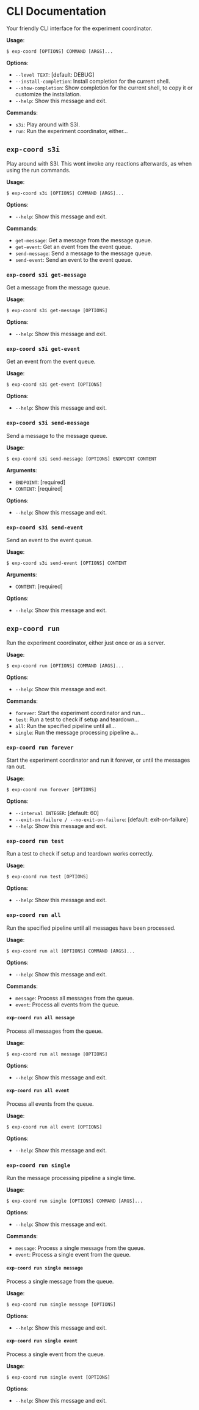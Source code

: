 # CLI Documentation

Your friendly CLI interface for the experiment coordinator.

**Usage**:

```console
$ exp-coord [OPTIONS] COMMAND [ARGS]...
```

**Options**:

* `--level TEXT`: [default: DEBUG]
* `--install-completion`: Install completion for the current shell.
* `--show-completion`: Show completion for the current shell, to copy it or customize the installation.
* `--help`: Show this message and exit.

**Commands**:

* `s3i`: Play around with S3I.
* `run`: Run the experiment coordinator, either...

## `exp-coord s3i`

Play around with S3I. This wont invoke any reactions afterwards, as when using the run commands.

**Usage**:

```console
$ exp-coord s3i [OPTIONS] COMMAND [ARGS]...
```

**Options**:

* `--help`: Show this message and exit.

**Commands**:

* `get-message`: Get a message from the message queue.
* `get-event`: Get an event from the event queue.
* `send-message`: Send a message to the message queue.
* `send-event`: Send an event to the event queue.

### `exp-coord s3i get-message`

Get a message from the message queue.

**Usage**:

```console
$ exp-coord s3i get-message [OPTIONS]
```

**Options**:

* `--help`: Show this message and exit.

### `exp-coord s3i get-event`

Get an event from the event queue.

**Usage**:

```console
$ exp-coord s3i get-event [OPTIONS]
```

**Options**:

* `--help`: Show this message and exit.

### `exp-coord s3i send-message`

Send a message to the message queue.

**Usage**:

```console
$ exp-coord s3i send-message [OPTIONS] ENDPOINT CONTENT
```

**Arguments**:

* `ENDPOINT`: [required]
* `CONTENT`: [required]

**Options**:

* `--help`: Show this message and exit.

### `exp-coord s3i send-event`

Send an event to the event queue.

**Usage**:

```console
$ exp-coord s3i send-event [OPTIONS] CONTENT
```

**Arguments**:

* `CONTENT`: [required]

**Options**:

* `--help`: Show this message and exit.

## `exp-coord run`

Run the experiment coordinator, either just once or as a server.

**Usage**:

```console
$ exp-coord run [OPTIONS] COMMAND [ARGS]...
```

**Options**:

* `--help`: Show this message and exit.

**Commands**:

* `forever`: Start the experiment coordinator and run...
* `test`: Run a test to check if setup and teardown...
* `all`: Run the specified pipeline until all...
* `single`: Run the message processing pipeline a...

### `exp-coord run forever`

Start the experiment coordinator and run it forever, or until the messages ran out.

**Usage**:

```console
$ exp-coord run forever [OPTIONS]
```

**Options**:

* `--interval INTEGER`: [default: 60]
* `--exit-on-failure / --no-exit-on-failure`: [default: exit-on-failure]
* `--help`: Show this message and exit.

### `exp-coord run test`

Run a test to check if setup and teardown works correctly.

**Usage**:

```console
$ exp-coord run test [OPTIONS]
```

**Options**:

* `--help`: Show this message and exit.

### `exp-coord run all`

Run the specified pipeline until all messages have been processed.

**Usage**:

```console
$ exp-coord run all [OPTIONS] COMMAND [ARGS]...
```

**Options**:

* `--help`: Show this message and exit.

**Commands**:

* `message`: Process all messages from the queue.
* `event`: Process all events from the queue.

#### `exp-coord run all message`

Process all messages from the queue.

**Usage**:

```console
$ exp-coord run all message [OPTIONS]
```

**Options**:

* `--help`: Show this message and exit.

#### `exp-coord run all event`

Process all events from the queue.

**Usage**:

```console
$ exp-coord run all event [OPTIONS]
```

**Options**:

* `--help`: Show this message and exit.

### `exp-coord run single`

Run the message processing pipeline a single time.

**Usage**:

```console
$ exp-coord run single [OPTIONS] COMMAND [ARGS]...
```

**Options**:

* `--help`: Show this message and exit.

**Commands**:

* `message`: Process a single message from the queue.
* `event`: Process a single event from the queue.

#### `exp-coord run single message`

Process a single message from the queue.

**Usage**:

```console
$ exp-coord run single message [OPTIONS]
```

**Options**:

* `--help`: Show this message and exit.

#### `exp-coord run single event`

Process a single event from the queue.

**Usage**:

```console
$ exp-coord run single event [OPTIONS]
```

**Options**:

* `--help`: Show this message and exit.
